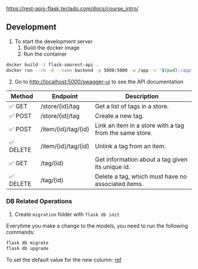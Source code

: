 https://rest-apis-flask.teclado.com/docs/course_intro/


## Development

1. To start the development server
   1. Build the docker image
   2. Run the container

```sh
docker build -t flask-smorest-api .
docker run --rm -d --name backend -p 5000:5000 -w /app -v "$(pwd):/app" flask-smorest-api
```

2. Go to <http://localhost:5000/swagger-ui> to see the API documentation

| Method   | Endpoint            | Description                                             |
| -------- | ------------------- | ------------------------------------------------------- |
| ✅ GET    | /store/{id}/tag     | Get a list of tags in a store.                          |
| ✅ POST   | /store/{id}/tag     | Create a new tag.                                       |
| ✅ POST   | /item/{id}/tag/{id} | Link an item in a store with a tag from the same store. |
| ✅ DELETE | /item/{id}/tag/{id} | Unlink a tag from an item.                              |
| ✅ GET    | /tag/{id}           | Get information about a tag given its unique id.        |
| ✅ DELETE | /tag/{id}           | Delete a tag, which must have no associated items.      |

### DB Related Operations

1. Create `migration` folder with `flask db init`

Everytime you make a change to the models, you need to run the following commands:

```sh
flask db migrate
flask db upgrade
```

To set the default value for the new column: [ref](https://rest-apis-flask.teclado.com/docs/flask_migrate/manually_review_modify_migrations/)

